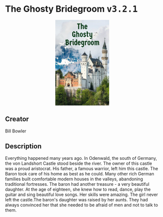 
# The Ghosty Bridegroom <kbd>v3.2.1</kbd>

<center>
  <img src="./cover-1024.jpg"/>
</center>

## Creator
Bill Bowler

## Description
Everything happened many years ago. In Odenwald, the south of Germany, the von Landshort Castle stood beside the river. The owner of this castle was a proud aristocrat. His father, a famous warrior, left him this castle. The Baron took care of his home as best as he could. Many other rich German families built comfortable modern houses in the valleys, abandoning traditional fortresses. The baron had another treasure - a very beautiful daughter. At the age of eighteen, she knew how to read, dance, play the guitar and sing beautiful love songs. Her skills were amazing. The girl never left the castle.The baron's daughter was raised by her aunts. They had always convinced her that she needed to be afraid of men and not to talk to them.
